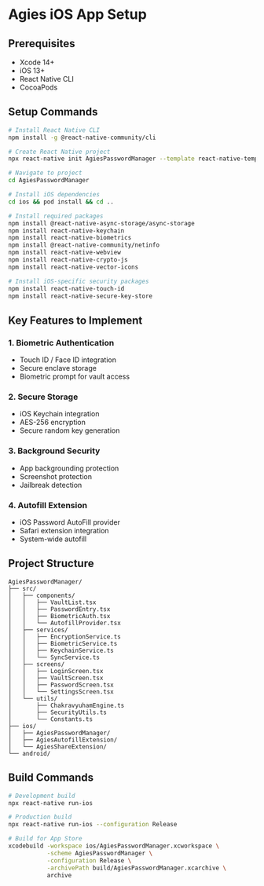 # Agies iOS App Setup

## Prerequisites
- Xcode 14+
- iOS 13+
- React Native CLI
- CocoaPods

## Setup Commands

```bash
# Install React Native CLI
npm install -g @react-native-community/cli

# Create React Native project
npx react-native init AgiesPasswordManager --template react-native-template-typescript

# Navigate to project
cd AgiesPasswordManager

# Install iOS dependencies
cd ios && pod install && cd ..

# Install required packages
npm install @react-native-async-storage/async-storage
npm install react-native-keychain
npm install react-native-biometrics
npm install @react-native-community/netinfo
npm install react-native-webview
npm install react-native-crypto-js
npm install react-native-vector-icons

# Install iOS-specific security packages
npm install react-native-touch-id
npm install react-native-secure-key-store
```

## Key Features to Implement

### 1. Biometric Authentication
- Touch ID / Face ID integration
- Secure enclave storage
- Biometric prompt for vault access

### 2. Secure Storage
- iOS Keychain integration
- AES-256 encryption
- Secure random key generation

### 3. Background Security
- App backgrounding protection
- Screenshot protection
- Jailbreak detection

### 4. Autofill Extension
- iOS Password AutoFill provider
- Safari extension integration
- System-wide autofill

## Project Structure
```
AgiesPasswordManager/
├── src/
│   ├── components/
│   │   ├── VaultList.tsx
│   │   ├── PasswordEntry.tsx
│   │   ├── BiometricAuth.tsx
│   │   └── AutofillProvider.tsx
│   ├── services/
│   │   ├── EncryptionService.ts
│   │   ├── BiometricService.ts
│   │   ├── KeychainService.ts
│   │   └── SyncService.ts
│   ├── screens/
│   │   ├── LoginScreen.tsx
│   │   ├── VaultScreen.tsx
│   │   ├── PasswordScreen.tsx
│   │   └── SettingsScreen.tsx
│   └── utils/
│       ├── ChakravyuhamEngine.ts
│       ├── SecurityUtils.ts
│       └── Constants.ts
├── ios/
│   ├── AgiesPasswordManager/
│   ├── AgiesAutofillExtension/
│   └── AgiesShareExtension/
└── android/
```

## Build Commands
```bash
# Development build
npx react-native run-ios

# Production build
npx react-native run-ios --configuration Release

# Build for App Store
xcodebuild -workspace ios/AgiesPasswordManager.xcworkspace \
           -scheme AgiesPasswordManager \
           -configuration Release \
           -archivePath build/AgiesPasswordManager.xcarchive \
           archive
```
